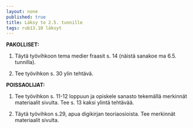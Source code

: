 ```yaml
---
layout: none
published: true
title: Läksy to 2.5. tunnille
tags: rub13.10 läksyt
---
```

**PAKOLLISET:**

1. Täytä työvihkoon tema medier fraasit s. 14 (näistä sanakoe ma 6.5. tunnilla).

2. Tee työvihkon s. 30 ylin tehtävä.

**POISSAOLIJAT:**

1. Tee työvihkon s. 11-12 loppuun ja opiskele sanasto tekemällä merkinnät materiaalit sivulta. Tee s. 13 kaksi ylintä tehtävää.

2. Täytä työvihkon s.29, apua digikirjan teoriaosioista. Tee merkinnät materiaalit sivulta.